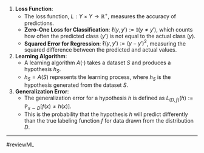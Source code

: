 
1. **Loss Function**:
    - The loss function, $L: Y \times Y \rightarrow \mathbb{R}^+$, measures the accuracy of predictions.
    - **Zero-One Loss for Classification**: $\ell(y,y') := \mathbb{I}(y \neq y')$, which counts how often the predicted class ($y'$) is not equal to the actual class ($y$).
    - **Squared Error for Regression**: $\ell(y,y') := (y-y')^2$, measuring the squared difference between the predicted and actual values.
2. **Learning Algorithm**:
    - A learning algorithm $A(\cdot)$ takes a dataset $S$ and produces a hypothesis $h_S$.
    - $h_S = A(S)$ represents the learning process, where $h_S$ is the hypothesis generated from the dataset $S$.
3. **Generalization Error**:
    - The generalization error for a hypothesis $h$ is defined as $L_{(D,f)}(h) := \mathbb{P}_{x \sim D}[f(x) \neq h(x)]$.
    - This is the probability that the hypothesis $h$ will predict differently than the true labeling function $f$ for data drawn from the distribution $D$.

---
#reviewML 